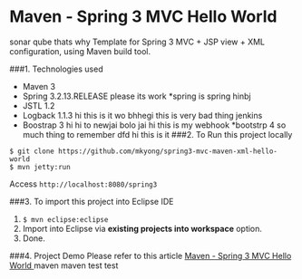 Maven - Spring 3 MVC Hello World
===============================
sonar qube    thats why
Template for Spring 3 MVC + JSP view + XML configuration, using Maven build tool.

###1. Technologies used
* Maven 3
* Spring 3.2.13.RELEASE
please its work
*spring is spring hinbj
* JSTL 1.2
* Logback 1.1.3
hi this is it wo bhhegi
this is very bad thing jenkins
* Boostrap 3
hi hi to newjai bolo jai  hi this is my webhook
*bootstrp 4
so much thing to remember
dfd hi this is it
###2. To Run this project locally
```shell
$ git clone https://github.com/mkyong/spring3-mvc-maven-xml-hello-world
$ mvn jetty:run
```
Access ```http://localhost:8080/spring3```

###3. To import this project into Eclipse IDE
1. ```$ mvn eclipse:eclipse```
2. Import into Eclipse via **existing projects into workspace** option.
3. Done.

###4. Project Demo
Please refer to this article [Maven - Spring 3 MVC Hello World ](http://www.mkyong.com/spring3/spring-3-mvc-hello-world-example/)
maven
maven test
test
